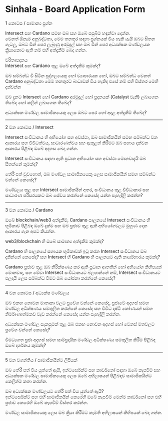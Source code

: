# Sinhala - Board Application Form

1 කොටස / සාමාන්‍ය ප්‍රශ්න

Intersect සහ Cardano සමඟ ඔබ සහ ඔබේ පසුබිම හඳුන්වා දෙන්න.\
වෙනත් ඕනෑම අනුබද්ධතා, මෙම තනතුර සඳහා ප්‍රශ්නයක් විය හැකි යැයි ඔබට සිතන ගැටලු, ඔබට මින් පෙර ලැබුණු අරමුදල් සහ ඔබ මින් පෙර අධ්‍යක්ෂක මණ්ඩලයක ක්‍රියාකොට ඇති නම් එහි අත්දැකීම් බෙදා ගන්න.

චරිතාපදානය\
Intersect සහ Cardano තුළ ඔබේ අත්දැකීම කුමක්ද?

ඔබ සම්බන්ධ වී සිටින පුද්ගලයෙකු හෝ ව්‍යාපාරයක හෝ, ඔබට සම්බන්ධ වෙනත් Cardano අනුබද්ධතා මෙම තනතුරට බාධාවක් විය හැකිද එසේ නම් එහි විස්තර මෙහි දක්වන්න

ඔබ දැනට Intersect හෝ Cardano අරමුදල් හෝ ප්‍රදානයක් (Catalyst වැනි) ලබාගෙන තිබේද හෝ කලින් ලබාගෙන තිබේද?

අධ්‍යක්ෂක මණ්ඩල සාමාජිකයෙකු ලෙස ඔබට පෙර හෝ අදාළ අත්දැකීම් තිබේද?

***

2 වන කොටස / Intersect

Intersect සංවිධානය හි අභියෝග සහ අවස්ථා, ඔබ සාමාජිකයින් සමඟ සම්බන්ධ වන ආකාරය සහ විවිධත්වය, සාධාරණත්වය සහ ඇතුළත් කිරීමට ඔබ සහාය දක්වන ආකාරය පිළිබඳ ඔබේ අදහස බෙදා ගන්න.

Intersect සංවිධානය සඳහා ඇති ප්‍රධාන අභියෝග සහ අවස්ථා මොනවාදැයි ඔබ සිතන්නේ කුමක්ද?

තේරී පත් වුවහොත්, ඔබ මණ්ඩල සාමාජිකයෙකු ලෙස සාමාජිකයින් සමඟ සම්බන්ධ වන්නේ කෙසේද?

මණ්ඩලය තුළ සහ Intersect සාමාජිකයින් අතර, සංවිධානය තුළ විවිධාකාර සහ සාධාරණ පරිසරයකට ඔබ සේවය කරන්නේ කෙසේද යන්න පැහැදිලි කරන්න?

***

3 වන කොටස / Cardano

ඔබේ blockchain/web3 අත්දැකීම්, Cardano පාලනයේ Intersect සංවිධානය හි භූමිකාව පිළිබඳ ඔබේ දැක්ම සහ ඔබ ප්‍රජාව තුළ ඇති අභියෝගවලට මුහුණ දෙන ආකාරය ගැන අපට කියන්න.

web3/blockchain හි ඔබේ සාමාන්‍ය අත්දැකීම කුමක්ද?

Cardano හි පාලනයේ සහායක භූමිකාවක් ඉටු කරන Intersect සංවිධානය ඔබ දකින්නේ කෙසේද? සහ Intersect හි Cardano හි පාලනයට ඇති කාර්යභාරය කුමක්ද?

Cardano ප්‍රජාව තුළ ඔබ නිරීක්ෂණය කර ඇති ප්‍රධාන ආතතීන් හෝ අභියෝග කිහිපයක් මොනවාද, සහ මේවා Intersect සංවිධානයට බලපාන්නේ නම්, Intersect සංවිධානයට ඵලදායී ලෙස සම්බන්ධ වීමට ඔබ යෝජනා කරන්නේ කෙසේද?

***

4 වන කොටස / අධ්‍යක්ෂ මණ්ඩලය

ඔබ එකඟ නොවන මාතෘකා වලට ප්‍රවේශ වන්නේ කෙසේද, ප්‍රජාවේ අදහස් සමඟ මණ්ඩල අධීක්ෂණය සමතුලිත කරන්නේ කෙසේද සහ විවිධ දෘෂ්ටි කෝණයන් සමඟ නිර්මාණාත්මකව වැඩ කරන්නේ කෙසේද යන්න පැහැදිලි කරන්න.

අධ්‍යක්ෂක මණ්ඩල සැකසුමක් තුළ ඔබ එකඟ නොවන අදහස් හෝ වෙනස් මතවලට ප්‍රවේශ වන්නේ කෙසේද?

විමධ්‍යගත ප්‍රජා අදහස් සමඟ සාම්ප්‍රදායික මණ්ඩල අධීක්ෂණය සමතුලිත කිරීම පිළිබඳ ඔබේ දර්ශනය කුමක්ද?

***

5 වන වගන්තිය / සාමාජිකයින්ට ලිපියක්

ඔබ තේරී පත් විය යුත්තේ ඇයි, ඉන්ටර්සෙක්ට් සහ කාර්ඩනෝ සඳහා ඔබේ කැපවීම් සහ අධ්‍යක්ෂක මණ්ඩල සාමාජිකයෙකු ලෙස ඔබේ අභිලාෂයන් පිළිබඳව සාමාජිකයින්ට කෙලින්ම කතා කරන්න.

ඔබ අධ්‍යක්ෂක මණ්ඩලයට තේරී පත් විය යුත්තේ ඇයි?\
ඉන්ටර්සෙක්ට් සහ එහි සාමාජිකයින් කෙරෙහි ඔබේ කැපවීම් මෙන්ම කාර්ඩනෝ සහ එහි ප්‍රජාව කෙරෙහි ඔබේ කැපවීම් විස්තර කරන්න.

මණ්ඩල සාමාජිකයෙකු ලෙස ඔබ ක්‍රියා කිරීමට කැමති අභිලාෂයන් කිහිපයක් බෙදා ගන්න.
